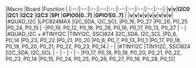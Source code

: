 |Macro |Board |Function |
|:--:|:--:|:--:|:--:|:--:|:--:|:--:|:--:|:--:|:--:|
|**v**|**v**|**I2C0** |**I2C1** |**I2C2** |**I2C3** |**SPI** |**GPIO0[0..7]** |**GPIO1[0..7]** |
|**v**|**v**|**v**|**v**|**v**|**v**|**v**|**v**|**v**|
|#QUAD_I2C |LPC824MAX  |I2C_SDA, I2C_SCL |P0_16, P0_27 |P0_26, P0_25 |P0_24, P0_15 | -|P0_19, P0_12, P0_18, P0_28, P0_16, P0_17, P0_13, P0_27 | - |
|#QUAD_I2C + #TINYI2C |TINYI2C, SSCI824 |I2C_SDA, I2C_SCL |P0_6, P0_14  |P0_23, P0_22 |P0_21, P0_20 |P0_6, P0_7, P0_13, P0_1 |P0_17, P0_18, P0_19, P0_20, P0_21, P0_22, P0_23, P0_14 | - |
|#TINYI2C |TINYI2C, SSCI824 |I2C_SDA, I2C_SCL | - | - | - | - |P0_17, P0_18, P0_19, P0_20, P0_21, P0_22, P0_23, P0_14 |P0_15, P0_24, P0_25, P0_26, P0_27, P0_16, P0_28, P0_12|
